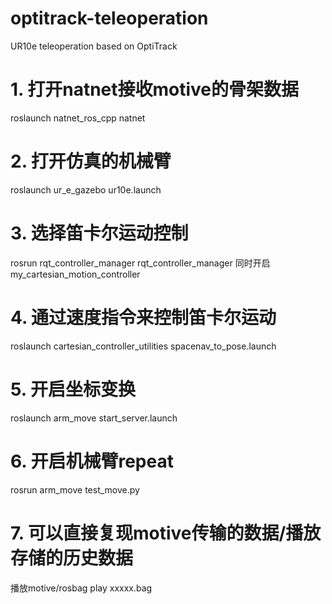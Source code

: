 # optitrack-teleoperation
UR10e teleoperation based on OptiTrack

# 1. 打开natnet接收motive的骨架数据
roslaunch natnet_ros_cpp natnet

# 2. 打开仿真的机械臂
roslaunch ur_e_gazebo ur10e.launch

# 3. 选择笛卡尔运动控制
rosrun rqt_controller_manager rqt_controller_manager
同时开启my_cartesian_motion_controller

# 4. 通过速度指令来控制笛卡尔运动
roslaunch cartesian_controller_utilities spacenav_to_pose.launch

# 5. 开启坐标变换
roslaunch arm_move start_server.launch 

# 6. 开启机械臂repeat
rosrun arm_move test_move.py

# 7. 可以直接复现motive传输的数据/播放存储的历史数据
播放motive/rosbag play xxxxx.bag
